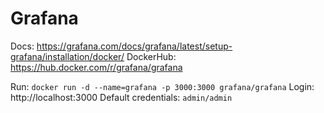 # Grafana

Docs: https://grafana.com/docs/grafana/latest/setup-grafana/installation/docker/
DockerHub: https://hub.docker.com/r/grafana/grafana

Run: `docker run -d --name=grafana -p 3000:3000 grafana/grafana`
Login: http://localhost:3000
Default credentials: `admin/admin`
